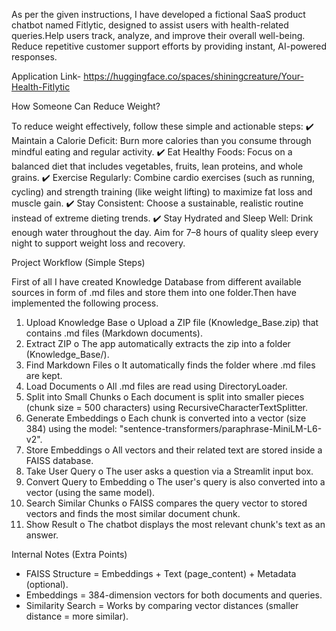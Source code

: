 As per the given instructions, I have developed a fictional SaaS product chatbot named Fitlytic, designed to assist users with health-related queries.Help users track, analyze, and improve their overall well-being.
Reduce repetitive customer support efforts by providing instant, AI-powered responses.


Application Link- https://huggingface.co/spaces/shiningcreature/Your-Health-Fitlytic



How Someone Can Reduce Weight?

To reduce weight effectively, follow these simple and actionable steps:
✔️ Maintain a Calorie Deficit:
Burn more calories than you consume through mindful eating and regular activity.
✔️ Eat Healthy Foods:
Focus on a balanced diet that includes vegetables, fruits, lean proteins, and whole grains.
✔️ Exercise Regularly:
Combine cardio exercises (such as running, cycling) and strength training (like weight lifting) to maximize fat loss and muscle gain.
✔️ Stay Consistent:
Choose a sustainable, realistic routine instead of extreme dieting trends.
✔️ Stay Hydrated and Sleep Well:
Drink enough water throughout the day.
Aim for 7–8 hours of quality sleep every night to support weight loss and recovery.











Project Workflow (Simple Steps)

First of all I have created Knowledge Database from different available sources in form of .md files and store them into one folder.Then have implemented the following process.
1. Upload Knowledge Base
o Upload a ZIP file (Knowledge_Base.zip) that contains .md files (Markdown documents).
2. Extract ZIP
o The app automatically extracts the zip into a folder (Knowledge_Base/).
3. Find Markdown Files
o It automatically finds the folder where .md files are kept.
4. Load Documents
o All .md files are read using DirectoryLoader.
5. Split into Small Chunks
o Each document is split into smaller pieces (chunk size = 500 characters) using RecursiveCharacterTextSplitter.
6. Generate Embeddings
o Each chunk is converted into a vector (size 384) using the model:
"sentence-transformers/paraphrase-MiniLM-L6-v2".
7. Store Embeddings
o All vectors and their related text are stored inside a FAISS database.
8. Take User Query
o The user asks a question via a Streamlit input box.
9. Convert Query to Embedding
o The user's query is also converted into a vector (using the same model).
10. Search Similar Chunks
o FAISS compares the query vector to stored vectors and finds the most similar document chunk.
11. Show Result
o The chatbot displays the most relevant chunk's text as an answer.





Internal Notes (Extra Points)
* FAISS Structure = Embeddings + Text (page_content) + Metadata (optional).
* Embeddings = 384-dimension vectors for both documents and queries.
* Similarity Search = Works by comparing vector distances (smaller distance = more similar).


